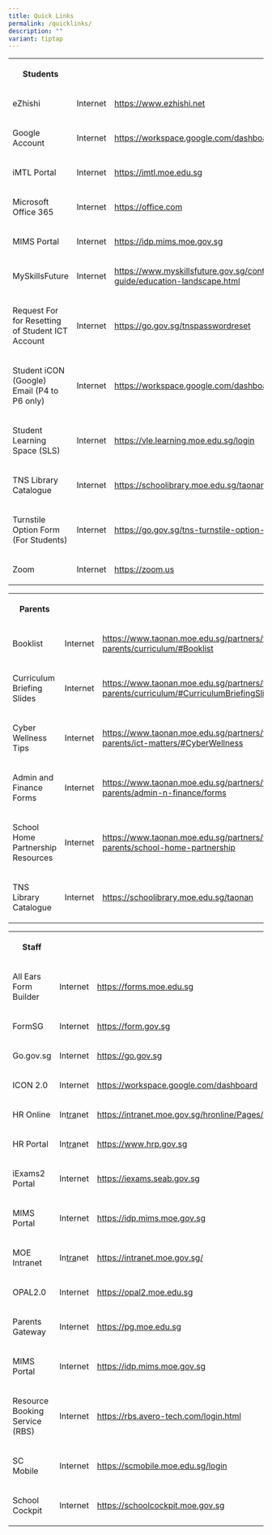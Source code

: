 ```yaml
---
title: Quick Links
permalink: /quicklinks/
description: ""
variant: tiptap
---
```

<p></p>
<table>
<tbody>
<tr>
<th rowspan="1" colspan="1">
<p>Students</p>
</th>
<th rowspan="1" colspan="1">
<p></p>
</th>
<th rowspan="1" colspan="1">
<p></p>
</th>
</tr>
<tr>
<td rowspan="1" colspan="1">
<p>eZhishi</p>
</td>
<td rowspan="1" colspan="1">
<p>Internet</p>
</td>
<td rowspan="1" colspan="1">
<p><a href="https://www.ezhishi.net" rel="noopener noreferrer nofollow" target="_blank">https://www.ezhishi.net</a>
</p>
</td>
</tr>
<tr>
<td rowspan="1" colspan="1">
<p>Google Account</p>
</td>
<td rowspan="1" colspan="1">
<p>Internet</p>
</td>
<td rowspan="1" colspan="1">
<p><a href="https://workspace.google.com/dashboard" rel="noopener noreferrer nofollow" target="_blank">https://workspace.google.com/dashboard</a>
</p>
</td>
</tr>
<tr>
<td rowspan="1" colspan="1">
<p>iMTL Portal</p>
</td>
<td rowspan="1" colspan="1">
<p>Internet</p>
</td>
<td rowspan="1" colspan="1">
<p><a href="https://imtl.moe.edu.sg" rel="noopener noreferrer nofollow" target="_blank">https://imtl.moe.edu.sg</a>
</p>
</td>
</tr>
<tr>
<td rowspan="1" colspan="1">
<p>Microsoft Office 365</p>
</td>
<td rowspan="1" colspan="1">
<p>Internet</p>
</td>
<td rowspan="1" colspan="1">
<p><a href="https://office.com" rel="noopener noreferrer nofollow" target="_blank">https://office.com</a>
</p>
</td>
</tr>
<tr>
<td rowspan="1" colspan="1">
<p>MIMS Portal</p>
</td>
<td rowspan="1" colspan="1">
<p>Internet</p>
</td>
<td rowspan="1" colspan="1">
<p><a href="https://idp.mims.moe.gov.sg" rel="noopener noreferrer nofollow" target="_blank">https://idp.mims.moe.gov.sg</a>
</p>
</td>
</tr>
<tr>
<td rowspan="1" colspan="1">
<p>MySkillsFuture</p>
</td>
<td rowspan="1" colspan="1">
<p>Internet</p>
</td>
<td rowspan="1" colspan="1">
<p><a href="https://www.myskillsfuture.gov.sg/content/student/en/primary/education-guide/education-landscape.html" rel="noopener noreferrer nofollow" target="_blank">https://www.myskillsfuture.gov.sg/content/student/en/primary/education-guide/education-landscape.html</a>
</p>
</td>
</tr>
<tr>
<td rowspan="1" colspan="1">
<p>Request For for Resetting of Student ICT Account</p>
</td>
<td rowspan="1" colspan="1">
<p>Internet</p>
</td>
<td rowspan="1" colspan="1">
<p><a href="https://go.gov.sg/tnspasswordreset" rel="noopener noreferrer nofollow" target="_blank">https://go.gov.sg/tnspasswordreset</a>
</p>
</td>
</tr>
<tr>
<td rowspan="1" colspan="1">
<p>Student iCON (Google) Email (P4 to P6 only)</p>
</td>
<td rowspan="1" colspan="1">
<p>Internet</p>
</td>
<td rowspan="1" colspan="1">
<p><a href="https://workspace.google.com/dashboard" rel="noopener noreferrer nofollow" target="_blank">https://workspace.google.com/dashboard</a>
</p>
</td>
</tr>
<tr>
<td rowspan="1" colspan="1">
<p>Student Learning Space (SLS)</p>
</td>
<td rowspan="1" colspan="1">
<p>Internet</p>
</td>
<td rowspan="1" colspan="1">
<p><a href="https://vle.learning.moe.edu.sg/login" rel="noopener noreferrer nofollow" target="_blank">https://vle.learning.moe.edu.sg/login</a>
</p>
</td>
</tr>
<tr>
<td rowspan="1" colspan="1">
<p>TNS Library Catalogue</p>
</td>
<td rowspan="1" colspan="1">
<p>Internet</p>
</td>
<td rowspan="1" colspan="1">
<p><a href="https://schoolibrary.moe.edu.sg/taonan" rel="noopener noreferrer nofollow" target="_blank">https://schoolibrary.moe.edu.sg/taonan</a>
</p>
</td>
</tr>
<tr>
<td rowspan="1" colspan="1">
<p>Turnstile Option Form (For Students)</p>
</td>
<td rowspan="1" colspan="1">
<p>Internet</p>
</td>
<td rowspan="1" colspan="1">
<p><a href="https://go.gov.sg/tns-turnstile-option-form-for-students" rel="noopener noreferrer nofollow" target="_blank">https://go.gov.sg/tns-turnstile-option-form-for-students</a>
</p>
</td>
</tr>
<tr>
<td rowspan="1" colspan="1">
<p>Zoom</p>
</td>
<td rowspan="1" colspan="1">
<p>Internet</p>
</td>
<td rowspan="1" colspan="1">
<p><a href="https://zoom.us" rel="noopener noreferrer nofollow" target="_blank">https://zoom.us</a>
</p>
</td>
</tr>
</tbody>
</table>
<p></p>
<table>
<tbody>
<tr>
<th rowspan="1" colspan="1">
<p>Parents</p>
</th>
<th rowspan="1" colspan="1">
<p></p>
</th>
<th rowspan="1" colspan="1">
<p></p>
</th>
</tr>
<tr>
<td rowspan="1" colspan="1">
<p>Booklist</p>
</td>
<td rowspan="1" colspan="1">
<p>Internet</p>
</td>
<td rowspan="1" colspan="1">
<p><a href="https://www.taonan.moe.edu.sg/partners/for-parents/curriculum/#Booklist" rel="noopener noreferrer nofollow" target="_blank">https://www.taonan.moe.edu.sg/partners/for-parents/curriculum/#Booklist</a>
</p>
</td>
</tr>
<tr>
<td rowspan="1" colspan="1">
<p>Curriculum Briefing Slides</p>
</td>
<td rowspan="1" colspan="1">
<p>Internet</p>
</td>
<td rowspan="1" colspan="1">
<p><a href="https://www.taonan.moe.edu.sg/partners/for-parents/curriculum/#CurriculumBriefingSlides" rel="noopener noreferrer nofollow" target="_blank">https://www.taonan.moe.edu.sg/partners/for-parents/curriculum/#CurriculumBriefingSlides</a>
</p>
</td>
</tr>
<tr>
<td rowspan="1" colspan="1">
<p>Cyber Wellness Tips</p>
</td>
<td rowspan="1" colspan="1">
<p>Internet</p>
</td>
<td rowspan="1" colspan="1">
<p><a href="https://www.taonan.moe.edu.sg/partners/for-parents/ict-matters/#CyberWellness" rel="noopener noreferrer nofollow" target="_blank">https://www.taonan.moe.edu.sg/partners/for-parents/ict-matters/#CyberWellness</a>
</p>
</td>
</tr>
<tr>
<td rowspan="1" colspan="1">
<p>Admin and Finance Forms</p>
</td>
<td rowspan="1" colspan="1">
<p>Internet</p>
</td>
<td rowspan="1" colspan="1">
<p><a href="https://www.taonan.moe.edu.sg/partners/for-parents/admin-n-finance/forms" rel="noopener noreferrer nofollow" target="_blank">https://www.taonan.moe.edu.sg/partners/for-parents/admin-n-finance/forms</a>
</p>
</td>
</tr>
<tr>
<td rowspan="1" colspan="1">
<p>School Home Partnership Resources</p>
</td>
<td rowspan="1" colspan="1">
<p>Internet</p>
</td>
<td rowspan="1" colspan="1">
<p><a href="https://www.taonan.moe.edu.sg/partners/for-parents/school-home-partnership" rel="noopener noreferrer nofollow" target="_blank">https://www.taonan.moe.edu.sg/partners/for-parents/school-home-partnership</a>
</p>
</td>
</tr>
<tr>
<td rowspan="1" colspan="1">
<p>TNS Library Catalogue</p>
</td>
<td rowspan="1" colspan="1">
<p>Internet</p>
</td>
<td rowspan="1" colspan="1">
<p><a href="https://schoolibrary.moe.edu.sg/taonan" rel="noopener noreferrer nofollow" target="_blank">https://schoolibrary.moe.edu.sg/taonan</a>
</p>
</td>
</tr>
</tbody>
</table>
<p></p>
<table>
<tbody>
<tr>
<th rowspan="1" colspan="1">
<p>Staff</p>
</th>
<th rowspan="1" colspan="1">
<p></p>
</th>
<th rowspan="1" colspan="1">
<p></p>
</th>
</tr>
<tr>
<td rowspan="1" colspan="1">
<p>All Ears Form Builder</p>
</td>
<td rowspan="1" colspan="1">
<p>Internet</p>
</td>
<td rowspan="1" colspan="1">
<p><a href="https://forms.moe.edu.sg" rel="noopener noreferrer nofollow" target="_blank">https://forms.moe.edu.sg</a>
</p>
</td>
</tr>
<tr>
<td rowspan="1" colspan="1">
<p>FormSG</p>
</td>
<td rowspan="1" colspan="1">
<p>Internet</p>
</td>
<td rowspan="1" colspan="1">
<p><a href="https://form.gov.sg" rel="noopener noreferrer nofollow" target="_blank">https://form.gov.sg</a>
</p>
</td>
</tr>
<tr>
<td rowspan="1" colspan="1">
<p>Go.gov.sg</p>
</td>
<td rowspan="1" colspan="1">
<p>Internet</p>
</td>
<td rowspan="1" colspan="1">
<p><a href="https://go.gov.sg" rel="noopener noreferrer nofollow" target="_blank">https://go.gov.sg</a>
</p>
</td>
</tr>
<tr>
<td rowspan="1" colspan="1">
<p>ICON 2.0</p>
</td>
<td rowspan="1" colspan="1">
<p>Internet</p>
</td>
<td rowspan="1" colspan="1">
<p><a href="https://workspace.google.com/dashboard" rel="noopener noreferrer nofollow" target="_blank">https://workspace.google.com/dashboard</a>
</p>
</td>
</tr>
<tr>
<td rowspan="1" colspan="1">
<p>HR Online</p>
</td>
<td rowspan="1" colspan="1">
<p>In<u>tra</u>net</p>
</td>
<td rowspan="1" colspan="1">
<p><a href="https://intranet.moe.gov.sg/hronline/Pages/Home.aspx" rel="noopener noreferrer nofollow" target="_blank">https://intranet.moe.gov.sg/hronline/Pages/Home.aspx</a>
</p>
</td>
</tr>
<tr>
<td rowspan="1" colspan="1">
<p>HR Portal</p>
</td>
<td rowspan="1" colspan="1">
<p>In<u>tra</u>net</p>
</td>
<td rowspan="1" colspan="1">
<p><a href="https://www.hrp.gov.sg" rel="noopener noreferrer nofollow" target="_blank">https://www.hrp.gov.sg</a>
</p>
</td>
</tr>
<tr>
<td rowspan="1" colspan="1">
<p>iExams2 Portal</p>
</td>
<td rowspan="1" colspan="1">
<p>Internet</p>
</td>
<td rowspan="1" colspan="1">
<p><a href="https://iexams.seab.gov.sg" rel="noopener noreferrer nofollow" target="_blank">https://iexams.seab.gov.sg</a>
</p>
</td>
</tr>
<tr>
<td rowspan="1" colspan="1">
<p>MIMS Portal</p>
</td>
<td rowspan="1" colspan="1">
<p>Internet</p>
</td>
<td rowspan="1" colspan="1">
<p><a href="https://idp.mims.moe.gov.sg" rel="noopener noreferrer nofollow" target="_blank">https://idp.mims.moe.gov.sg</a>
</p>
</td>
</tr>
<tr>
<td rowspan="1" colspan="1">
<p>MOE Intranet</p>
</td>
<td rowspan="1" colspan="1">
<p>In<u>tra</u>net</p>
</td>
<td rowspan="1" colspan="1">
<p><a href="https://intranet.moe.gov.sg" rel="noopener noreferrer nofollow" target="_blank">https://intranet.moe.gov.sg/</a>
</p>
</td>
</tr>
<tr>
<td rowspan="1" colspan="1">
<p>OPAL2.0</p>
</td>
<td rowspan="1" colspan="1">
<p>Internet</p>
</td>
<td rowspan="1" colspan="1">
<p><a href="https://opal2.moe.edu.sg" rel="noopener noreferrer nofollow" target="_blank">https://opal2.moe.edu.sg</a>
</p>
</td>
</tr>
<tr>
<td rowspan="1" colspan="1">
<p>Parents Gateway</p>
</td>
<td rowspan="1" colspan="1">
<p>Internet</p>
</td>
<td rowspan="1" colspan="1">
<p><a href="https://pg.moe.edu.sg" rel="noopener noreferrer nofollow" target="_blank">https://pg.moe.edu.sg</a>
</p>
</td>
</tr>
<tr>
<td rowspan="1" colspan="1">
<p>MIMS Portal</p>
</td>
<td rowspan="1" colspan="1">
<p>Internet</p>
</td>
<td rowspan="1" colspan="1">
<p><a href="https://idp.mims.moe.gov.sg" rel="noopener noreferrer nofollow" target="_blank">https://idp.mims.moe.gov.sg</a>
</p>
</td>
</tr>
<tr>
<td rowspan="1" colspan="1">
<p>Resource Booking Service (RBS)</p>
</td>
<td rowspan="1" colspan="1">
<p>Internet</p>
</td>
<td rowspan="1" colspan="1">
<p><a href="https://rbs.avero-tech.com/login.html" rel="noopener noreferrer nofollow" target="_blank">https://rbs.avero-tech.com/login.html</a>
</p>
</td>
</tr>
<tr>
<td rowspan="1" colspan="1">
<p>SC Mobile</p>
</td>
<td rowspan="1" colspan="1">
<p>Internet</p>
</td>
<td rowspan="1" colspan="1">
<p><a href="https://scmobile.moe.edu.sg/login" rel="noopener noreferrer nofollow" target="_blank">https://scmobile.moe.edu.sg/login</a>
</p>
</td>
</tr>
<tr>
<td rowspan="1" colspan="1">
<p>School Cockpit</p>
</td>
<td rowspan="1" colspan="1">
<p>Internet</p>
</td>
<td rowspan="1" colspan="1">
<p><a href="https://schoolcockpit.moe.gov.sg" rel="noopener noreferrer nofollow" target="_blank">https://schoolcockpit.moe.gov.sg</a>
</p>
</td>
</tr>
</tbody>
</table>
<p></p>